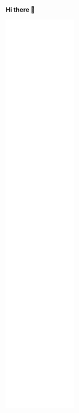 ### Hi there 👋

![](https://raw.githubusercontent.com/Exponential-Workload/Exponential-Workload/main/github-metrics.svg)
